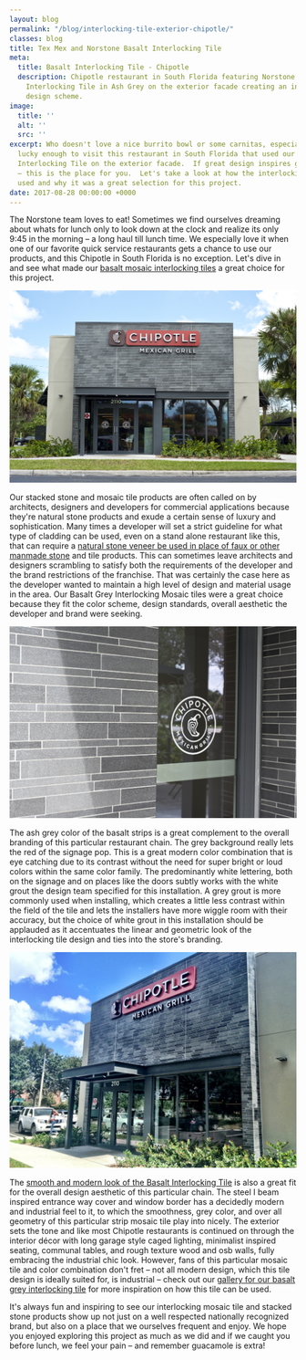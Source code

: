 ```yaml
---
layout: blog
permalink: "/blog/interlocking-tile-exterior-chipotle/"
classes: blog
title: Tex Mex and Norstone Basalt Interlocking Tile
meta:
  title: Basalt Interlocking Tile - Chipotle
  description: Chipotle restaurant in South Florida featuring Norstone Basalt Mosaic
    Interlocking Tile in Ash Grey on the exterior facade creating an industrial grey
    design scheme.
image:
  title: ''
  alt: ''
  src: ''
excerpt: Who doesn't love a nice burrito bowl or some carnitas, especially if you're
  lucky enough to visit this restaurant in South Florida that used our Basalt Mosaic
  Interlocking Tile on the exterior facade.  If great design inspires great hunger
  – this is the place for you.  Let's take a look at how the interlocking tile was
  used and why it was a great selection for this project.
date: 2017-08-28 00:00:00 +0000
---
```



The Norstone team loves to eat!  Sometimes we find ourselves dreaming about whats for lunch only to look down at the clock and realize its only 9:45 in the morning – a long haul till lunch time.  We especially love it when one of our favorite quick service restaurants gets a chance to use our products, and this Chipotle in South Florida is no exception.  Let's dive in and see what made our [basalt mosaic interlocking tiles](https://www.norstoneusa.com/products/modern-wall-tile/) a great choice for this project.

![Basalt Mosaic Interlocking Tile on Exterior of Chipotle in Florida](/uploads/2017/08/28/Basalt%20Mosaic%20Interlocking%20Tile%20-%20Chipotle%20Florida.jpg)

Our stacked stone and mosaic tile products are often called on by architects, designers and developers for commercial applications because they're natural stone products and exude a certain sense of luxury and sophistication.  Many times a developer will set a strict guideline for what type of cladding can be used, even on a stand alone restaurant like this, that can require a [natural stone veneer be used in place of faux or other manmade stone](https://www.norstoneusa.com/blog/real-stone-vs-faux-norstone-industry-series/) and tile products.  This can sometimes leave architects and designers scrambling to satisfy both the requirements of the developer and the brand restrictions of the franchise.  That was certainly the case here as the developer wanted to maintain a high level of design and material usage in the area.  Our Basalt Grey Interlocking Mosaic tiles were a great choice because they fit the color scheme, design standards, overall aesthetic the developer and brand were seeking.

![Basalt Mosaic Interlocking Tile with White Grout complementing Chipotle Logo](/uploads/2017/08/28/Basalt%20Mosaic%20Interlocking%20Tile%20-%20Chipotle%20Door%20Florida-1.jpg)

The ash grey color of the basalt strips is a great complement to the overall branding of this particular restaurant chain.  The grey background really lets the red of the signage pop.  This is a great modern color combination that is eye catching due to its contrast without the need for super bright or loud colors within the same color family.  The predominantly white lettering, both on the signage and on places like the doors subtly works with the white grout the design team specified for this installation.  A grey grout is more commonly used when installing, which creates a little less contrast within the field of the tile and lets the installers have more wiggle room with their accuracy, but the choice of white grout in this installation should be applauded as it accentuates the linear and geometric look of the interlocking tile design and ties into the store's branding.

![Basalt Mosaic Interlocking Tile adding to industrial look of steel i beam facade at Chipotle in Florida](/uploads/2017/08/28/Exterior%20Basalt%20Mosaic%20Interlocking%20Tile%20-%20Chipotle%20Florida-1.JPG)

The [smooth and modern look of the Basalt Interlocking Tile](https://www.norstoneusa.com/blog/design-trends-when-it-comes-to-stone-smooth-is-in/) is also a great fit for the overall design aesthetic of this particular chain.  The steel I beam inspired entrance way cover and window border has a decidedly modern and industrial feel to it, to which the smoothness, grey color, and over all geometry of this particular strip mosaic tile play into nicely.  The exterior sets the tone and like most Chipotle restaurants is continued on through the interior décor with long garage style caged lighting, minimalist inspired seating, communal tables, and rough texture wood and osb walls, fully embracing the industrial chic look.  However, fans of this particular mosaic tile and color combination don't fret – not all modern design, which this tile design is ideally suited for, is industrial – check out our [gallery for our basalt grey interlocking tile](https://www.norstoneusa.com/gallery/basalt-il-tiles/grey/) for more inspiration on how this tile can be used.

It's always fun and inspiring to see our interlocking mosaic tile and stacked stone products show up not just on a well respected nationally recognized brand, but also on a place that we ourselves frequent and enjoy.  We hope you enjoyed exploring this project as much as we did and if we caught you before lunch, we feel your pain – and remember guacamole is extra!